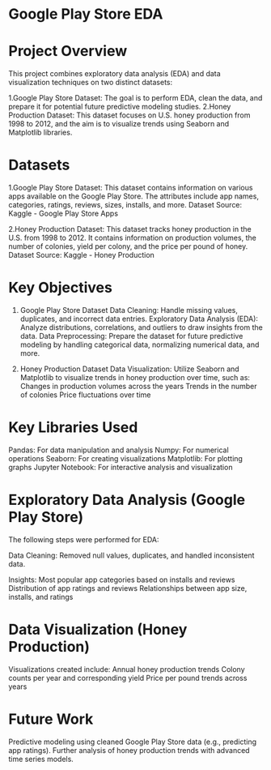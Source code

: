 # Google Play Store EDA 

# Project Overview
This project combines exploratory data analysis (EDA) and data visualization techniques on two distinct datasets:

1.Google Play Store Dataset: The goal is to perform EDA, clean the data, and prepare it for potential future predictive modeling studies.
2.Honey Production Dataset: This dataset focuses on U.S. honey production from 1998 to 2012, and the aim is to visualize trends using Seaborn and Matplotlib libraries.

# Datasets

1.Google Play Store Dataset: This dataset contains information on various apps available on the Google Play Store. The attributes include app names, categories, ratings, reviews, sizes, installs, and more.
Dataset Source: Kaggle - Google Play Store Apps

2.Honey Production Dataset: This dataset tracks honey production in the U.S. from 1998 to 2012. It contains information on production volumes, the number of colonies, yield per colony, and the price per pound of honey.
Dataset Source: Kaggle - Honey Production

# Key Objectives

1. Google Play Store Dataset
Data Cleaning: Handle missing values, duplicates, and incorrect data entries.
Exploratory Data Analysis (EDA): Analyze distributions, correlations, and outliers to draw insights from the data.
Data Preprocessing: Prepare the dataset for future predictive modeling by handling categorical data, normalizing numerical data, and more.

2. Honey Production Dataset
Data Visualization: Utilize Seaborn and Matplotlib to visualize trends in honey production over time, such as:
Changes in production volumes across the years
Trends in the number of colonies
Price fluctuations over time

# Key Libraries Used

Pandas: For data manipulation and analysis
Numpy: For numerical operations
Seaborn: For creating visualizations
Matplotlib: For plotting graphs
Jupyter Notebook: For interactive analysis and visualization

# Exploratory Data Analysis (Google Play Store)

The following steps were performed for EDA:

Data Cleaning: Removed null values, duplicates, and handled inconsistent data.

Insights:
Most popular app categories based on installs and reviews
Distribution of app ratings and reviews
Relationships between app size, installs, and ratings

# Data Visualization (Honey Production)

Visualizations created include:
Annual honey production trends
Colony counts per year and corresponding yield
Price per pound trends across years

# Future Work
Predictive modeling using cleaned Google Play Store data (e.g., predicting app ratings).
Further analysis of honey production trends with advanced time series models.

